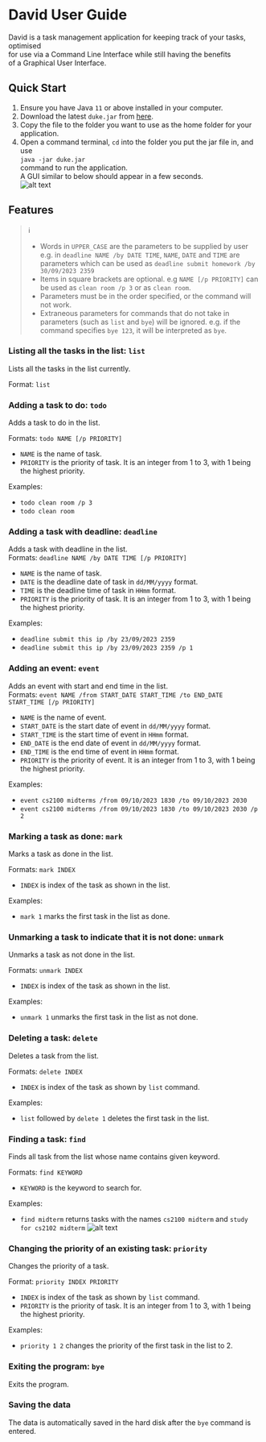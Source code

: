 # David User Guide
David is a task management application for keeping track of your tasks, optimised  
for use via a Command Line Interface while still having the benefits   
of a Graphical User Interface.

## Quick Start

1. Ensure you have Java `11` or above installed in your computer. 
2. Download the latest `duke.jar` from [here](https://github.com/aslam341/ip/releases). 
3. Copy the file to the folder you want to use as the home folder for your application. 
4. Open a command terminal, `cd` into the folder you put the jar file in, and use    
   `java -jar duke.jar`     
   command to run the application.    
   A GUI similar to below should appear in a few seconds.    
   ![alt text](Home.png)

## Features

> &#8505;   
> + Words in `UPPER_CASE` are the parameters to be supplied by user  
> e.g. in `deadline NAME /by DATE TIME`, `NAME`, `DATE` and `TIME` are parameters which can be used as
>`deadline submit homework /by 30/09/2023 2359`
> + Items in square brackets are optional.
    e.g `NAME [/p PRIORITY]` can be used as  `clean room /p 3` or as `clean room`.
> + Parameters must be in the order specified, or the command will not work.
> + Extraneous parameters for commands that do not take in parameters (such as `list` and `bye`) will be ignored. 
> e.g. if the command specifies `bye 123`, it will be interpreted as `bye`.

### Listing all the tasks in the list: `list`
Lists all the tasks in the list currently.

Format: `list`

### Adding a task to do: `todo`
Adds a task to do in the list.

Formats: `todo NAME [/p PRIORITY]`
+ `NAME` is the name of task.
+ `PRIORITY` is the priority of task. It is an integer from 1 to 3, with 1 being the highest priority.

Examples:
+ `todo clean room /p 3`
+ `todo clean room`


### Adding a task with deadline: `deadline`
Adds a task with deadline in the list.  
Formats: `deadline NAME /by DATE TIME [/p PRIORITY]`
+ `NAME` is the name of task.
+ `DATE` is the deadline date of task in `dd/MM/yyyy` format.
+ `TIME` is the deadline time of task in `HHmm` format.
+ `PRIORITY` is the priority of task. It is an integer from 1 to 3, with 1 being the highest priority.

Examples:
+ `deadline submit this ip /by 23/09/2023 2359`
+ `deadline submit this ip /by 23/09/2023 2359 /p 1`

### Adding an event: `event`
Adds an event with start and end time in the list.  
Formats: `event NAME /from START_DATE START_TIME /to END_DATE START_TIME [/p PRIORITY]`
+ `NAME` is the name of event.
+ `START_DATE` is the start date of event in `dd/MM/yyyy` format.
+ `START_TIME` is the start time of event in `HHmm` format.
+ `END_DATE` is the end date of event in `dd/MM/yyyy` format.
+ `END_TIME` is the end time of event in `HHmm` format.
+ `PRIORITY` is the priority of event. It is an integer from 1 to 3, with 1 being the highest priority.

Examples:
+ `event cs2100 midterms /from 09/10/2023 1830 /to 09/10/2023 2030`
+ `event cs2100 midterms /from 09/10/2023 1830 /to 09/10/2023 2030 /p 2`

### Marking a task as done: `mark`
Marks a task as done in the list.

Formats: `mark INDEX`
+ `INDEX` is index of the task as shown in the list.

Examples:
+ `mark 1` marks the first task in the list as done.

### Unmarking a task to indicate that it is not done: `unmark`
Unmarks a task as not done in the list.

Formats: `unmark INDEX`
+ `INDEX` is index of the task as shown in the list.

Examples:
+ `unmark 1` unmarks the first task in the list as not done.

### Deleting a task: `delete`
Deletes a task from the list.

Formats: `delete INDEX`
+ `INDEX` is index of the task as shown by `list` command.

Examples:
+ `list` followed by `delete 1` deletes the first task in the list.

### Finding a task: `find`
Finds all task from the list whose name contains given keyword.

Formats: `find KEYWORD`
+ `KEYWORD` is the keyword to search for.

Examples:
+ `find midterm` returns tasks with the names `cs2100 midterm` and `study for cs2102 midterm`
![alt text](Find.png)

### Changing the priority of an existing task: `priority`
Changes the priority of a task.

Format: `priority INDEX PRIORITY`
+ `INDEX` is index of the task as shown by `list` command.
+ `PRIORITY` is the priority of task. It is an integer from 1 to 3, with 1 being the highest priority.

Examples:
+ `priority 1 2` changes the priority of the first task in the list to 2.

### Exiting the program: `bye`
Exits the program.

### Saving the data
The data is automatically saved in the hard disk after the `bye` command is entered.